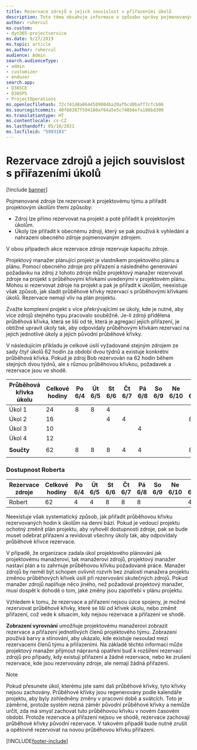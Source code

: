 ```yaml
---
title: Rezervace zdrojů a jejich souvislost s přiřazeními úkolů
description: Toto téma obsahuje informace o způsobu správy pojmenovaných zdrojů, rezervací zdrojů a přiřazení úkolů a jejich vzájemných souvislostech.
author: ruhercul
ms.custom:
- dyn365-projectservice
ms.date: 9/27/2019
ms.topic: article
ms.author: ruhercul
audience: Admin
search.audienceType:
- admin
- customizer
- enduser
search.app:
- D365CE
- D365PS
- ProjectOperations
ms.openlocfilehash: 72c741d8a0644589004ba20afbcd0baff7cfcb06
ms.sourcegitcommit: 40f68387f594180af64a5e5c748b6efa188bd300
ms.translationtype: HT
ms.contentlocale: cs-CZ
ms.lasthandoff: 05/10/2021
ms.locfileid: "5993183"
---
```

# <a name="resource-bookings-and-how-they-relate-to-task-assignments"></a>Rezervace zdrojů a jejich souvislost s přiřazeními úkolů

[!include [banner](../includes/psa-now-project-operations.md)]

Pojmenované zdroje lze rezervovat k projektovému týmu a přiřadit projektovým úkolům třemi způsoby:

- Zdroj lze přímo rezervovat na projekt a poté přiřadit k projektovým úkolům.
- Úkoly lze přiřadit k obecnému zdroji, který se pak používá k vyhledání a nahrazení obecného zdroje pojmenovaným zdrojem. 

V obou případech akce rezervace zdroje rezervuje kapacitu zdroje.

Projektový manažer plánující projekt je vlastníkem projektového plánu a plánu. Pomocí obecného zdroje pro přiřazení a následného generování požadavku na zdroj z tohoto zdroje může projektový manažer rezervovat zdroje na projekt s průběhovými křivkami uvedenými v projektovém plánu. Mohou si rezervovat zdroje na projekt a pak je přiřadit k úkolům, neexistuje však způsob, jak sladit průběhové křivky rezervací s průběhovými křivkami úkolů. Rezervace nemají vliv na plán projektu.

Zvažte komplexní projekt s více překrývajícími se úkoly, kde je nutné, aby více zdrojů stejného typu pracovalo souběžně. Je-li zdroji přidělena průběhová křivka, která se liší od té, která je agregací jejich přiřazení, je obtížné upravit úkoly tak, aby odpovídaly průběhovým křivkám rezervací na jejich jednotlivé úkoly a jejich původní průběhové křivky.

V následujícím příkladu je celkové úsilí vyžadované stejným zdrojem ze sady čtyř úkolů 62 hodin za období dvou týdnů a existuje konkrétní průběhová křivka. Pokud je zdroj Bob rezervován na 62 hodin během stejných dvou týdnů, ale s různou průběhovou křivkou, požadavek a rezervace jsou ve shodě.

| **Průběhová křivka úkolu**    | **Celkové hodiny** | Po 6/4 | Út 6/5 | St 6/6 | Čt 6/7 | Pá 6/8 | So 6/9 | Ne 6/10 | Po 6/11 | Út 6/12 | St 6/13 | Čt 6/14 | Pá 6/15 |
|----------------------|-----------------|--------|--------|--------|--------|--------|--------|---------|---------|---------|---------|---------|---------|
| Úkol 1               | 24              | 8      | 8      | 4      |        |        |        |         |         |         | 4       |         |         |
| Úkol 2               | 16              |        |        | 4      | 4      |        |        |         | 8       |         |         |         |         |
| Úkol 3               | 10              |        |        |        |        | 4      |        |         |         | 4       |         | 2       |         |
| Úkol 4               | 12              |        |        |        |        |        |        |         |         |         | 4       |         | 8       |
|                      |                 |        |        |        |        |        |        |         |         |         |         |         |         |
| **Součty**           | 62              | 8      | 8      | 8      | 4      | 4      |        |         | 8       | 4       | 8       | 2       | 8       |
|                      |                 |        |        |        |        |        |        |         |         |         |         |

### <a name="bobs-availability"></a>Dostupnost Roberta
| **Rezervace   zdroje** | **Celkové hodiny** | Po 6/4 | Út 6/5 | St 6/6 | Čt 6/7 | Pá 6/8 | So 6/9 | Ne 6/10 | Po 6/11 | Út 6/12 | St 6/13 | Čt 6/14 | Pá 6/15 |
|------------------------|-----------------|--------|--------|--------|--------|--------|--------|---------|---------|---------|---------|---------|---------|
| Robert                    | 62              | 4      | 4      | 8      | 8      | 8      |        |         | 4       | 4       | 8       | 8       | 6       |

Neexistuje však systematický způsob, jak přiřadit průběhovou křivku rezervovaných hodin k úkolům na denní bázi. Pokud je vedoucí projektu ochotný změnit plán projektu, aby vyhověl dostupnosti zdroje, pak se bude muset odebrat přiřazení a revidovat všechny úkoly tak, aby odpovídaly průběhové křivce rezervace.

V případě, že organizace zadala úkol projektového plánování jak projektovému manažerovi, tak manažerovi zdrojů, projektový manažer nastaví plán a to zahrnuje průběhovou křivku požadované práce. Manažer zdrojů by neměl být schopen ovlivnit rozvrh bez znalostí manažera projektu změnou průběhových křivek úsilí při rezervování skutečných zdrojů. Pokud manažer zdrojů naplňuje něco jiného, než požadoval projektový manažer, musí dospět k dohodě o tom, jaké změny jsou zapotřebí v plánu projektu.

Vzhledem k tomu, že rezervace a přiřazení nejsou úzce spojeny, je možné rezervovat průběhové křivky, které se liší od křivek úkolu, nebo změnit přiřazení, což vede k situacím, kdy nejsou rezervace a přiřazení ve shodě.

**Zobrazení vyrovnání** umožňuje projektovému manažerovi zobrazit rezervace a přiřazení jednotlivých členů projektového týmu. Zobrazení používá barvy a stínování, aby ukázalo, kde existuje nesoulad mezi rezervacemi členů týmu a přiřazeními. Na základě těchto informací může projektový manažer přijmout nápravná opatření buď k rozšíření rezervací zdrojů pro případy, kdy existují přiřazení a žádné rezervace, nebo ke zrušení rezervace, kde jsou rezervovány zdroje, ale nemají žádná přiřazení.

> [!NOTE]
> Pokud přesunete úkol, kterému jste sami dali průběhové křivky, tyto křivky nejsou zachovány. Průběhové křivky jsou regenerovány podle kalendáře projektu, aby byly zohledněny změny v pracovní době a svátcích. Toto je záměrné, protože systém nezná záměr původní průběhové křivky a nemůže určit, zda má smysl zachovat tuto průběhovou křivku v novém časovém období. Protože rezervace a přiřazení nejsou ve shodě, rezervace zachovají průběhové křivky původní rezervace. V takovém případě bude nutné zrušit a opětovně rezervovat na novou průběhovou křivku přiřazení.



[!INCLUDE[footer-include](../includes/footer-banner.md)]